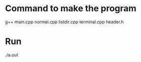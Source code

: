 # Command to make the program
g++ main.cpp normal.cpp listdir.cpp terminal.cpp header.h

# Run
./a.out
